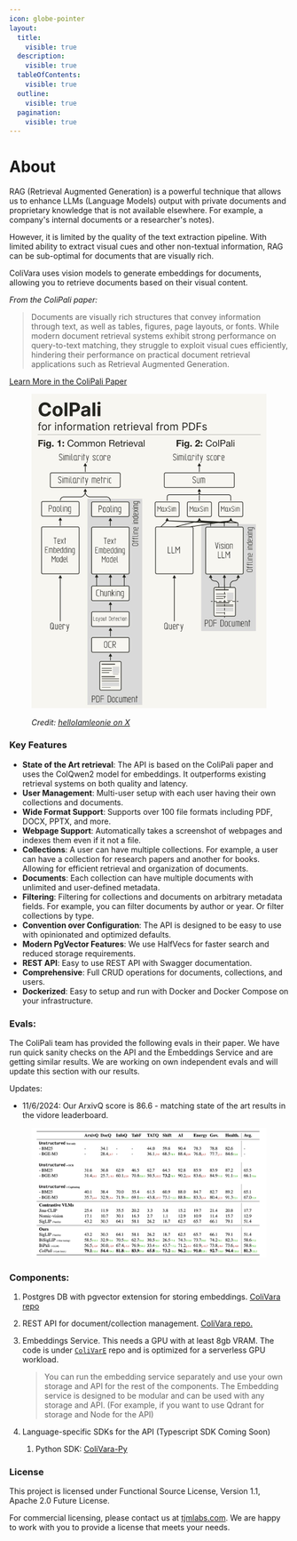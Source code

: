 ```yaml
---
icon: globe-pointer
layout:
  title:
    visible: true
  description:
    visible: true
  tableOfContents:
    visible: true
  outline:
    visible: true
  pagination:
    visible: true
---
```


# About

RAG (Retrieval Augmented Generation) is a powerful technique that allows us to enhance LLMs (Language Models) output with private documents and proprietary knowledge that is not available elsewhere. For example, a company's internal documents or a researcher's notes).

However, it is limited by the quality of the text extraction pipeline. With limited ability to extract visual cues and other non-textual information, RAG can be sub-optimal for documents that are visually rich.

ColiVara uses vision models to generate embeddings for documents, allowing you to retrieve documents based on their visual content.

_From the ColiPali paper:_

> Documents are visually rich structures that convey information through text, as well as tables, figures, page layouts, or fonts. While modern document retrieval systems exhibit strong performance on query-to-text matching, they struggle to exploit visual cues efficiently, hindering their performance on practical document retrieval applications such as Retrieval Augmented Generation.

[Learn More in the ColiPali Paper](https://arxiv.org/abs/2407.01449)

<figure><img src="../.gitbook/assets/colipali-explainer.jpg" alt=""><figcaption><p><em>Credit:</em> <a href="https://x.com/helloiamleonie"><em>helloIamleonie on X</em></a></p></figcaption></figure>

### Key Features

* **State of the Art retrieval**: The API is based on the ColiPali paper and uses the ColQwen2 model for embeddings. It outperforms existing retrieval systems on both quality and latency.
* **User Management**: Multi-user setup with each user having their own collections and documents.
* **Wide Format Support**: Supports over 100 file formats including PDF, DOCX, PPTX, and more.
* **Webpage Support**: Automatically takes a screenshot of webpages and indexes them even if it not a file.
* **Collections**: A user can have multiple collections. For example, a user can have a collection for research papers and another for books. Allowing for efficient retrieval and organization of documents.
* **Documents**: Each collection can have multiple documents with unlimited and user-defined metadata.
* **Filtering**: Filtering for collections and documents on arbitrary metadata fields. For example, you can filter documents by author or year. Or filter collections by type.
* **Convention over Configuration**: The API is designed to be easy to use with opinionated and optimized defaults.
* **Modern PgVector Features**: We use HalfVecs for faster search and reduced storage requirements.
* **REST API**: Easy to use REST API with Swagger documentation.
* **Comprehensive**: Full CRUD operations for documents, collections, and users.
* **Dockerized**: Easy to setup and run with Docker and Docker Compose on your infrastructure.

### Evals:

The ColiPali team has provided the following evals in their paper. We have run quick sanity checks on the API and the Embeddings Service and are getting similar results. We are working on own independent evals and will update this section with our results.

Updates:

* 11/6/2024: Our ArxivQ score is 86.6 - matching state of the art results in the vidore leaderboard.

<figure><img src="../.gitbook/assets/colipali-evals.png" alt=""><figcaption></figcaption></figure>

### Components:

1. Postgres DB with pgvector extension for storing embeddings. [ColiVara repo](https://github.com/tjmlabs/ColiVara)
2. REST API for document/collection management. [ColiVara repo.](https://github.com/tjmlabs/ColiVara)
3.  Embeddings Service. This needs a GPU with at least 8gb VRAM. The code is under [`ColiVarE`](https://github.com/tjmlabs/ColiVarE) repo and is optimized for a serverless GPU workload.

    > You can run the embedding service separately and use your own storage and API for the rest of the components. The Embedding service is designed to be modular and can be used with any storage and API. (For example, if you want to use Qdrant for storage and Node for the API)
4.  Language-specific SDKs for the API (Typescript SDK Coming Soon)

    1. Python SDK: [ColiVara-Py](https://github.com/tjmlabs/colivara-py)



### License

This project is licensed under Functional Source License, Version 1.1, Apache 2.0 Future License.&#x20;

For commercial licensing, please contact us at [tjmlabs.com](https://tjmlabs.com). We are happy to work with you to provide a license that meets your needs.
